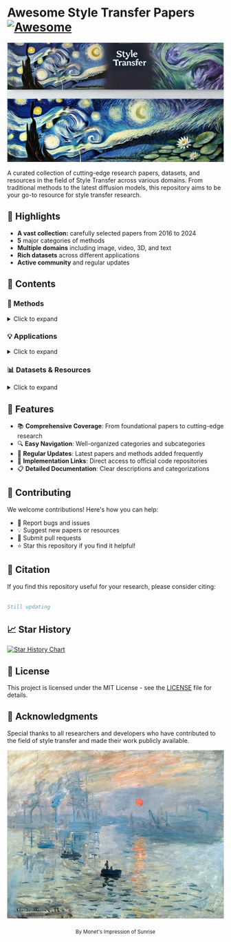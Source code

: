 # Awesome Style Transfer Papers [![Awesome](https://awesome.re/badge.svg)](https://awesome.re)

<p align="center">
  <img src="assets/banner.jpg" alt="Style Transfer Banner">
</p>

A curated collection of cutting-edge research papers, datasets, and resources in the field of Style Transfer across various domains. From traditional methods to the latest diffusion models, this repository aims to be your go-to resource for style transfer research.


## 🚀 Highlights

- **A vast collection:** carefully selected papers from 2016 to 2024
- **5** major categories of methods
- **Multiple domains** including image, video, 3D, and text
- **Rich datasets** across different applications
- **Active community** and regular updates

## 📑 Contents

### 🎨 Methods
<details>
<summary>Click to expand</summary>

- [Traditional Methods](Methods/traditional.md) - Classical approaches to style transfer
- [GAN-based Methods](Methods/gan.md) - Generative adversarial network approaches
- [VAE-based Methods](Methods/vae.md) - Variational autoencoder methods
- [Diffusion-based Methods](Methods/Diffusion.md) - Latest advances in diffusion models
</details>

### 💡 Applications
<details>
<summary>Click to expand</summary>

- [Text Style Transfer](application/text.md) - Natural language style transformation
- [Video Style Transfer](application/video.md) - Temporal coherent style transfer
- [3D Style Transfer](application/3d.md) - Style transfer in 3D space
- [Domain Adaptation](application/domain.md) - Cross-domain style adaptation
- [Portrait Style Transfer](application/portrait.md) - Human portrait stylization
</details>

### 📊 Datasets & Resources
<details>
<summary>Click to expand</summary>

- [Image Datasets](dataset/image_dataset.md)
- [Video Datasets](dataset/video_dataset.md)
- [3D Datasets](dataset/3d_dataset.md)
- [Text Datasets](dataset/text_dataset.md)
- [Domain Datasets](dataset/domain_dataset.md)
</details>


## 🌟 Features

- 📚 **Comprehensive Coverage**: From foundational papers to cutting-edge research
- 🔍 **Easy Navigation**: Well-organized categories and subcategories
- 🔄 **Regular Updates**: Latest papers and methods added frequently
- 🔗 **Implementation Links**: Direct access to official code repositories
- 📋 **Detailed Documentation**: Clear descriptions and categorizations

## 🤝 Contributing

We welcome contributions! Here's how you can help:

- 🐛 Report bugs and issues
- 💡 Suggest new papers or resources
- 🔧 Submit pull requests
- ⭐ Star this repository if you find it helpful!

## 📖 Citation

If you find this repository useful for your research, please consider citing:

```bibtex

Still updating

```

## 📈 Star History

[![Star History Chart](https://api.star-history.com/svg?repos=neptune-T/Awesome-Style-Transfer&type=Date)](https://star-history.com/#neptune-T/Awesome-Style-Transfer&Date)

## 📄 License

This project is licensed under the MIT License - see the [LICENSE](LICENSE) file for details.

## 🙏 Acknowledgments

Special thanks to all researchers and developers who have contributed to the field of style transfer and made their work publicly available.

<p align="center">
  <img src="assets/impression-sunrise.jpg" alt="Footer" width="800px"/>
</p>

<div align="center">
  <sub>By Monet's Impression of Sunrise</sub>
</div>